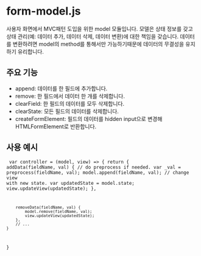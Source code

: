# form-model.js


사용자 화면에서 MVC패턴 도입을 위한 model 모듈입니다.
모델은 상태 정보를 갖고 상태 관리(예: 데이터 추가, 데이터 삭제, 데이터 변환)에 대한 책임을 갖습니다.
데이터를 변환하려면 model의 method를 통해서만 가능하기때문에 데이터의 무결성을 유지하기 유리합니다.

## 주요 기능

* append: 데이터를 한 필드에 추가합니다.
* remove: 한 필드에서 데이터 한 개를 삭제합니다.
* clearField: 한 필드의 데이터를 모두 삭제합니다.
* clearState: 모든 필드의 데이터를 삭제합니다.
* createFormElement: 필드의 데이터를 hidden input으로 변경해 HTMLFormElement로 반환합니다.

## 사용 예시

<code><pre>
var controller = (model, view) => {
    return {
        addData(fieldName, val) {
            // do preprocess if needed.
            var _val = preprocess(fieldName, val);
            model.append(fieldName, val);
            // change view with new state.
            var updatedState = model.state;
            view.updateView(updatedState);
        },

        removeData(fieldName, val) {
            model.remove(fieldName, val);
            view.updateView(updatedState);
        },
        // ...
    }
}
</pre></code>